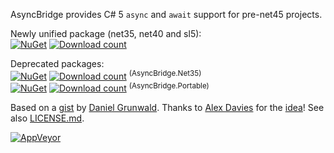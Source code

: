 AsyncBridge provides C# 5 `async` and `await` support for pre-net45 projects.

Newly unified package (net35, net40 and sl5):  
[![NuGet](https://img.shields.io/nuget/v/AsyncBridge.svg)](https://www.nuget.org/packages/AsyncBridge/) [![Download count](https://img.shields.io/nuget/dt/AsyncBridge.svg)](https://www.nuget.org/packages/AsyncBridge/)

Deprecated packages:  
[![NuGet](https://img.shields.io/nuget/v/AsyncBridge.Net35.svg)](https://www.nuget.org/packages/AsyncBridge.Net35/) [![Download count](https://img.shields.io/nuget/dt/AsyncBridge.Net35.svg)](https://www.nuget.org/packages/AsyncBridge.Net35/) <sup>(AsyncBridge.Net35)</sup>  
[![NuGet](https://img.shields.io/nuget/v/AsyncBridge.Portable.svg)](https://www.nuget.org/packages/AsyncBridge.Portable/) [![Download count](https://img.shields.io/nuget/dt/AsyncBridge.Portable.svg)](https://www.nuget.org/packages/AsyncBridge.Portable/) <sup>(AsyncBridge.Portable)</sup>

Based on a [gist](https://gist.github.com/1961087) by [Daniel Grunwald](https://github.com/dgrunwald). Thanks to [Alex Davies](https://github.com/alexdavies74) for the [idea](http://www.simple-talk.com/community/blogs/alex/archive/2012/04/08/107197.aspx)! See also [LICENSE.md](LICENSE.md).

[![AppVeyor](https://ci.appveyor.com/api/projects/status/github/OmerMor/AsyncBridge?branch=master&svg=true)](https://ci.appveyor.com/project/jnm2/asyncbridge)
